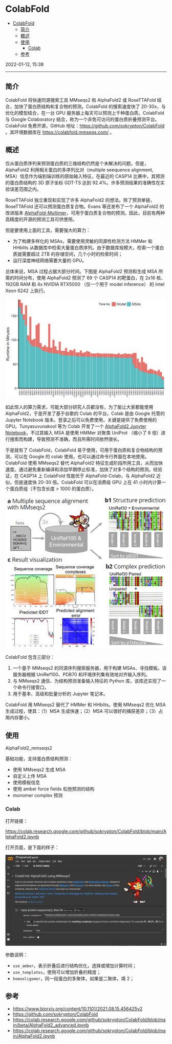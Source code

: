 # ColabFold

- [ColabFold](#colabfold)
  - [简介](#简介)
  - [概述](#概述)
  - [使用](#使用)
    - [Colab](#colab)
  - [参考](#参考)

2022-01-12, 15:38
***

## 简介

ColabFold 将快速同源搜索工具 MMseqs2 和 AlphaFold2 或 RoseTTAFold 结合，加快了蛋白质结构和复合物的预测。ColabFold 的搜索速度快了 20-30x，与优化的模型结合，在一台 GPU 服务器上每天可以预测上千种蛋白质。ColabFold 与 Google Colaboratory 结合，称为一个非免可访问的蛋白质折叠预测平台。ColabFold 免费开源，GitHub 地址：https://github.com/sokrypton/ColabFold 。其环境数据库在 https://colabfold.mmseqs.com/ 。

## 概述

仅从蛋白质序列来预测蛋白质的三维结构仍然是个未解决的问题。但是，AlphaFold2 利用相关蛋白的多序列比对（multiple seequence alignment, MSA）信息作为端到端训练的原始输入特征，在最近的 CASP14 比赛中，其预测的蛋白质结构的 3D 原子坐标 GDT-TS 达到 92.4%。许多预测结果的准确性在实验误差范围之内。

RoseTTAFold 独立重现和实现了许多 AlphaFold2 的想法。除了预测单链，RoseTTAFold 还可以预测蛋白质复合物。Evans 等还发布了一个 AlphaFold2 的改进版本 [AlphaFold-Multimer](https://www.biorxiv.org/content/10.1101/2021.10.04.463034v1)，可用于蛋白质复合物的预测。因此，目前有两种高精度的开源的预测工具可供使用。

但是要使用上面的工具，需要强大的算力：

- 为了构建多样化的 MSAs，需要使用灵敏的同源性检测方法 HMMer 和 HHblits 从数据库中检索大量蛋白质序列。由于数据库规模大，检索一个蛋白质就需要超过 2TB 的存储空间，几个小时的检索时间；
- 运行深度神经网络需要大量的 GPU。

总体来说，MSA 过程占据大部分时间。下图是 AlphaFold2 预测和生成 MSA 所需的时间分布，使用 AlphaFold2 预测了 69 个 CASP14 的靶蛋白，在 2x16 核、192GB RAM 和 4x NVIDIA RTX5000 （仅一个用于 model inference） 的 Intel Xeon 6242 上执行。

![](images/2022-01-12-15-27-03.png)

如此惊人的算力需求，可能大部分研究人员都没有，为了能让大家都能使用 AlphaFold2，于是开发了基于谷歌的 Colab 的平台。Colab 是由 Google 托管的 Jupyter Notebook 版本。登录之后可以免费使用，关键是提供了免费使用的 GPU。Tunyasuvunakool 等为 Colab 开发了一个 [AlphaFold2 Jupyter Notebook](https://colab.research.google.com/github/deepmind/alphafold/blob/main/notebooks/AlphaFold.ipynb)，不过其输入 MSA 是使用 HMMer 对聚类 UniProt （缩小了 8 倍）进行搜索而构建，导致预测不准确，而且所需时间依然很长。

于是就有了 ColabFold，ColabFold 易于使用，可用于蛋白质和复合物结构的预测，可以在 Google 的 colab 使用，也可以通过命令行界面在本地使用。ColabFold 使用 MMseqs2 替代 AlphaFold2 特征生成阶段所用工具，从而加快速度。通过避免重新编译和添加早期停止标准，加快了对多个结构的预测。经验证，在 CASP14 上 ColabFold 性能优于 AlphaFold-Colab，与  AlphaFold2 近似，但是速度快 20-30 倍。ColabFold 可以在消费级 GPU 上在 41 小时内计算一个蛋白质组（不包含长度 > 1000 的蛋白质）。

![](images/2022-01-12-15-47-29.png)

ColabFold 包含三部分：

1. 一个基于 MMseqs2 的同源序列搜索服务器，用于构建 MSAs、寻找模板。该服务器根据 UniRef100、PDB70 和环境序列集有效地对齐输入序列。
2. 与 MMseqs2 通信、为结构预测准备输入特征的 Python 库，该库还实现了一个命令行接管口。
3. 用于基本、高级和批量分析的 Jupyter 笔记本。

ColabFold 用 MMseqs2 替代了 HMMer 和 HHblits。使用 MMseqs2 优化 MSA 生成过程，使其：（1）MSA 生成快速；（2）MSA 可以很好的捕获差异；（3）占用内存要小。

## 使用

AlphaFold2_mmseqs2

基础功能，支持蛋白质结构预测：

- 使用 MMseqs2 生成 MSA
- 自定义上传 MSA
- 使用模板信息
- 使用 amber force fields 松弛预测的结构
- monomer complex 预测

### Colab

打开链接：

https://colab.research.google.com/github/sokrypton/ColabFold/blob/main/AlphaFold2.ipynb

打开页面，是下面的样子：

![](images/2022-01-14-17-09-41.png)

参数说明：

- `use_amber`，表示折叠后进行结构优化，选择或增加计算时间；
- `use_templates`，使用可以增加折叠的精度；
- `homooligomer`，同一段蛋白的多聚体，如果是二聚体，填 2；

## 参考

- https://www.biorxiv.org/content/10.1101/2021.08.15.456425v2
- https://github.com/sokrypton/ColabFold
- https://colab.research.google.com/github/sokrypton/ColabFold/blob/main/beta/AlphaFold2_advanced.ipynb
- https://colab.research.google.com/github/sokrypton/ColabFold/blob/main/AlphaFold2.ipynb
